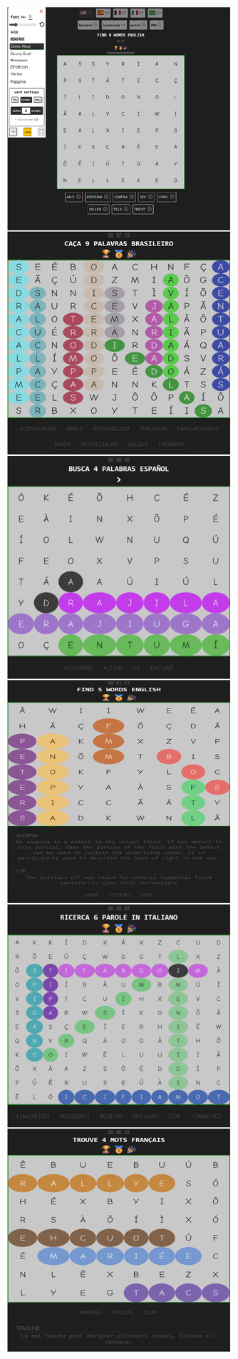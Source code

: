 <img src="src/demo/main.png" width="500" height="500">
<img src="src/demo/br.png" width="500" height="500">
<img src="src/demo/es.png" width="500" height="500">
<img src="src/demo/en.png" width="500" height="500">
<img src="src/demo/it.png" width="500" height="500">
<img src="src/demo/fr.png" width="500" height="500">